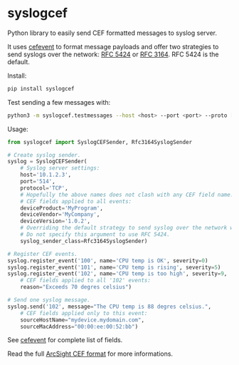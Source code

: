 # syslogcef

Python library to easily send CEF formatted messages to syslog server. 

It uses [cefevent](https://pypi.org/project/cefevent/) to format message payloads and 
offer two strategies to send syslogs over the network: [RFC 5424](https://datatracker.ietf.org/doc/html/rfc5424) or [RFC 3164](https://datatracker.ietf.org/doc/html/rfc3164). RFC 5424 is the default.

Install:

```bash
pip install syslogcef
```

Test sending a few messages with:

```bash
python3 -m syslogcef.testmessages --host <host> --port <port> --proto [TCP|UDP]
```

Usage:

```python
from syslogcef import SyslogCEFSender, Rfc3164SyslogSender

# Create syslog sender.
syslog = SyslogCEFSender(
    # Syslog server settings:
    host='10.1.2.3', 
    port='514', 
    protocol='TCP', 
    # Hopefully the above names does not clash with any CEF field name.
    # CEF fields applied to all events:
    deviceProduct='MyProgram', 
    deviceVendor='MyCompany',
    deviceVersion='1.0.2',
    # Overriding the default strategy to send syslog over the network with RFC 3164 format.
    # Do not specify this argument to use RFC 5424.
    syslog_sender_class=Rfc3164SyslogSender)

# Register CEF events.
syslog.register_event('100', name='CPU temp is OK', severity=0)
syslog.register_event('101', name='CPU temp is rising', severity=5)
syslog.register_event('102', name='CPU temp is too high', severity=9, 
    # CEF fields applied to all '102' events:
    reason="Exceeds 70 degres celsius")

# Send one syslog message.
syslog.send('102', message="The CPU temp is 88 degres celsius.", 
    # CEF fields applied only to this event:
    sourceHostName="mydevice.mydomain.com", 
    sourceMacAddress="00:00:ee:00:52:bb")
```

See [cefevent](https://github.com/kamushadenes/cefevent/blob/master/cefevent/extensions.py) for complete list of fields. 

Read the full [ArcSight CEF format](https://docs.centrify.com/Content/IntegrationContent/SIEM/arcsight-cef/arcsight-cef-format.htm) for more informations.
